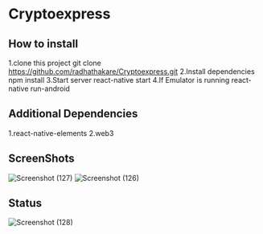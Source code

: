 # Cryptoexpress
## How to install
1.clone this project git clone https://github.com/radhathakare/Cryptoexpress.git
2.Install dependencies npm install
3.Start server react-native start
4.If Emulator is running react-native run-android

## Additional Dependencies
1.react-native-elements
2.web3



## ScreenShots

![Screenshot (127)](https://user-images.githubusercontent.com/67684749/230598263-43873a0f-b7ae-40d3-9e22-b946e60269fd.png)
![Screenshot (126)](https://user-images.githubusercontent.com/67684749/230598380-bfc8497a-7a6f-49ac-958a-5685a8e87244.png)

## Status
![Screenshot (128)](https://user-images.githubusercontent.com/67684749/230598110-df40e213-018f-4365-b935-53bb6b73b022.png)
